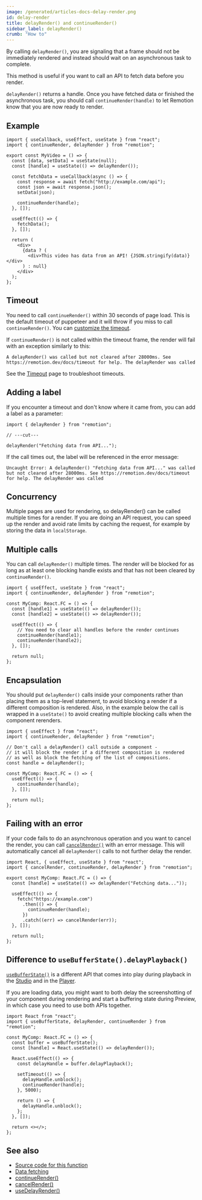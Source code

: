 ```yaml
---
image: /generated/articles-docs-delay-render.png
id: delay-render
title: delayRender() and continueRender()
sidebar_label: delayRender()
crumb: "How to"
---
```


By calling `delayRender()`, you are signaling that a frame should not be immediately rendered and instead should wait on an asynchronous task to complete.

This method is useful if you want to call an API to fetch data before you render.

`delayRender()` returns a handle. Once you have fetched data or finished the asynchronous task, you should call `continueRender(handle)` to let Remotion know that you are now ready to render.

## Example

```tsx twoslash {6, 13}
import { useCallback, useEffect, useState } from "react";
import { continueRender, delayRender } from "remotion";

export const MyVideo = () => {
  const [data, setData] = useState(null);
  const [handle] = useState(() => delayRender());

  const fetchData = useCallback(async () => {
    const response = await fetch("http://example.com/api");
    const json = await response.json();
    setData(json);

    continueRender(handle);
  }, []);

  useEffect(() => {
    fetchData();
  }, []);

  return (
    <div>
      {data ? (
        <div>This video has data from an API! {JSON.stringify(data)}</div>
      ) : null}
    </div>
  );
};
```

## Timeout

You need to call `continueRender()` within 30 seconds of page load. This is the default timeout of puppeteer and it will throw if you miss to call `continueRender()`. You can [customize the timeout](/docs/timeout#increase-timeout).

If `continueRender()` is not called within the timeout frame, the render will fail with an exception similarly to this:

```
A delayRender() was called but not cleared after 28000ms. See https://remotion.dev/docs/timeout for help. The delayRender was called
```

See the [Timeout](/docs/timeout) page to troubleshoot timeouts.

## Adding a label<AvailableFrom v="2.6.13"/>

If you encounter a timeout and don't know where it came from, you can add a label as a parameter:

```tsx twoslash
import { delayRender } from "remotion";

// ---cut---

delayRender("Fetching data from API...");
```

If the call times out, the label will be referenced in the error message:

```
Uncaught Error: A delayRender() "Fetching data from API..." was called but not cleared after 28000ms. See https://remotion.dev/docs/timeout for help. The delayRender was called
```

## Concurrency

Multiple pages are used for rendering, so delayRender() can be called multiple times for a render. If you are doing an API request, you can speed up the render and avoid rate limits by caching the request, for example by storing the data in `localStorage`.

## Multiple calls

You can call `delayRender()` multiple times. The render will be blocked for as long as at least one blocking handle exists and that has not been cleared by `continueRender()`.

```tsx twoslash
import { useEffect, useState } from "react";
import { continueRender, delayRender } from "remotion";

const MyComp: React.FC = () => {
  const [handle1] = useState(() => delayRender());
  const [handle2] = useState(() => delayRender());

  useEffect(() => {
    // You need to clear all handles before the render continues
    continueRender(handle1);
    continueRender(handle2);
  }, []);

  return null;
};
```

## Encapsulation

You should put `delayRender()` calls inside your components rather than placing them as a top-level statement, to avoid blocking a render if a different composition is rendered. Also, in the example below the call is wrapped in a `useState()` to avoid creating multiple blocking calls when the component rerenders.

```tsx twoslash title="❌ Don't do this" {4-7}
import { useEffect } from "react";
import { continueRender, delayRender } from "remotion";

// Don't call a delayRender() call outside a component -
// it will block the render if a different composition is rendered
// as well as block the fetching of the list of compositions.
const handle = delayRender();

const MyComp: React.FC = () => {
  useEffect(() => {
    continueRender(handle);
  }, []);

  return null;
};
```

## Failing with an error<AvailableFrom v="3.3.44" />

If your code fails to do an asynchronous operation and you want to cancel the render, you can call [`cancelRender()`](/docs/cancel-render) with an error message. This will automatically cancel all `delayRender()` calls to not further delay the render.

```tsx twoslash title="MyComposition.tsx"
import React, { useEffect, useState } from "react";
import { cancelRender, continueRender, delayRender } from "remotion";

export const MyComp: React.FC = () => {
  const [handle] = useState(() => delayRender("Fetching data..."));

  useEffect(() => {
    fetch("https://example.com")
      .then(() => {
        continueRender(handle);
      })
      .catch((err) => cancelRender(err));
  }, []);

  return null;
};
```

## Difference to `useBufferState().delayPlayback()`

[`useBufferState()`](/docs/use-buffer-state) is a different API that comes into play during playback in the [Studio](/docs/terminology/studio) and in the [Player](/docs/terminology/player).

If you are loading data, you might want to both delay the screenshotting of your component during rendering and start a buffering state during Preview, in which case you need to use both APIs together.

```tsx twoslash title="Using delayRender() and delayPlayback() together"
import React from "react";
import { useBufferState, delayRender, continueRender } from "remotion";

const MyComp: React.FC = () => {
  const buffer = useBufferState();
  const [handle] = React.useState(() => delayRender());

  React.useEffect(() => {
    const delayHandle = buffer.delayPlayback();

    setTimeout(() => {
      delayHandle.unblock();
      continueRender(handle);
    }, 5000);

    return () => {
      delayHandle.unblock();
    };
  }, []);

  return <></>;
};
```

## See also

- [Source code for this function](https://github.com/remotion-dev/remotion/blob/main/packages/core/src/delay-render.ts)
- [Data fetching](/docs/data-fetching)
- [continueRender()](/docs/continue-render)
- [cancelRender()](/docs/cancel-render)
- [useDelayRender()](/docs/miscellaneous/snippets/use-delay-render)
